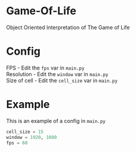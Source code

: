 # Game-Of-Life
Object Oriented Interpretation of The Game of Life

# Config
FPS - Edit the `fps` var in `main.py` <br/>
Resolution - Edit the `window` var in `main.py` <br/>
Size of cell - Edit the `cell_size` var in `main.py` <br/>

# Example
This is an example of a config in `main.py`
```py
cell_size = 15
window = 1920, 1080
fps = 60
```
